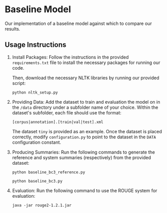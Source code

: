 # Baseline Model
Our implementation of a baseline model against which to compare our results.

## Usage Instructions
1. Install Packages: Follow the instructions in the provided `requirements.txt` file
   to install the necessary packages for running our code.

   Then, download the necessary NLTK libraries by running our provided script:

   `python nltk_setup.py`

2. Providing Data: Add the dataset to train and evaluation the model on in the
   `/data` directory under a subfolder name of your choice. Within
   the dataset's subfolder, each file should use the format:

   `[corpus|annotation].[train|val|test].xml`

   The dataset `tiny` is provided as an example. Once the dataset is placed
   correctly, modify `configuration.py` to point to the dataset in the
   `DATA` configuration constant.

3. Producing Summaries: Run the following commands to generate the
   reference and system summaries (respectively) from the provided dataset:

   `python baseline_bc3_reference.py`

   `python baseline_bc3.py`

4. Evaluation: Run the following command to use the ROUGE system for evaluation:

   `java -jar rouge2-1.2.1.jar`
